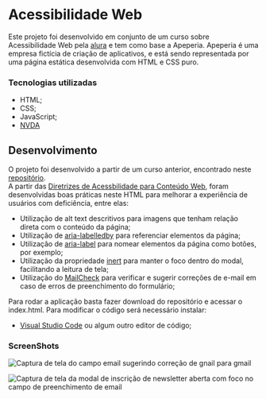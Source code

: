 # Acessibilidade Web

Este projeto foi desenvolvido em conjunto de um curso sobre Acessibilidade Web pela [alura](https://www.alura.com.br/) e tem como base a Apeperia.
Apeperia é uma empresa fictícia de criação de aplicativos, e está sendo representada por uma página estática desenvolvida com HTML e CSS puro.

### Tecnologias utilizadas

* HTML;
* CSS;
* JavaScript;
* [NVDA](https://www.nvaccess.org/download/)

## Desenvolvimento

O projeto foi desenvolvido a partir de um curso anterior, encontrado neste [repositório](https://github.com/dhdessoldi/Apeperia). \
A partir das [Diretrizes de Acessbilidade para Conteúdo Web](https://www.w3.org/Translations/WCAG20-pt-br/), foram desenvolvidas boas práticas neste HTML para melhorar a experiência de usuários com deficiência, entre elas:
* Utilização de alt text descritivos para imagens que tenham relação direta com o conteúdo da página;
* Utilização de [aria-labelledby](https://developer.mozilla.org/en-US/docs/Web/Accessibility/ARIA/Attributes/aria-labelledby) para referenciar elementos da página;
* Utilização de [aria-label](https://developer.mozilla.org/en-US/docs/Web/Accessibility/ARIA/Attributes/aria-label) para nomear elementos da página como botões, por exemplo;
* Utilização da propriedade [inert](https://developer.mozilla.org/en-US/docs/Web/API/HTMLElement/inert) para manter o foco dentro do modal, facilitando a leitura de tela;
* Utilização do [MailCheck](https://github.com/mailcheck/mailcheck) para verificar e sugerir correções de e-mail em caso de erros de preenchimento do formulário;

Para rodar a aplicação basta fazer download do repositório e acessar o index.html. Para modificar o código será necessário instalar:

* [Visual Studio Code](https://code.visualstudio.com/) ou algum outro editor de código;

### ScreenShots

![Captura de tela do campo email sugerindo correção de gnail para gmail](https://github.com/dhdessoldi/acessibilidade-web/assets/110476564/2f73f7d7-9620-4e0f-99e4-66148bc52b0b)

![Captura de tela da modal de inscrição de newsletter aberta com foco no campo de preenchimento de email](https://github.com/dhdessoldi/acessibilidade-web/assets/110476564/064b8bff-e204-401f-a49f-efc363539099)


